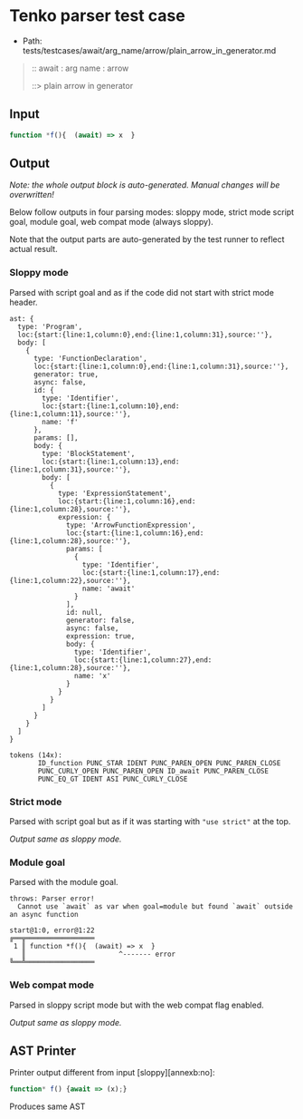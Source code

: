 # Tenko parser test case

- Path: tests/testcases/await/arg_name/arrow/plain_arrow_in_generator.md

> :: await : arg name : arrow
>
> ::> plain arrow in generator

## Input

`````js
function *f(){  (await) => x  }
`````

## Output

_Note: the whole output block is auto-generated. Manual changes will be overwritten!_

Below follow outputs in four parsing modes: sloppy mode, strict mode script goal, module goal, web compat mode (always sloppy).

Note that the output parts are auto-generated by the test runner to reflect actual result.

### Sloppy mode

Parsed with script goal and as if the code did not start with strict mode header.

`````
ast: {
  type: 'Program',
  loc:{start:{line:1,column:0},end:{line:1,column:31},source:''},
  body: [
    {
      type: 'FunctionDeclaration',
      loc:{start:{line:1,column:0},end:{line:1,column:31},source:''},
      generator: true,
      async: false,
      id: {
        type: 'Identifier',
        loc:{start:{line:1,column:10},end:{line:1,column:11},source:''},
        name: 'f'
      },
      params: [],
      body: {
        type: 'BlockStatement',
        loc:{start:{line:1,column:13},end:{line:1,column:31},source:''},
        body: [
          {
            type: 'ExpressionStatement',
            loc:{start:{line:1,column:16},end:{line:1,column:28},source:''},
            expression: {
              type: 'ArrowFunctionExpression',
              loc:{start:{line:1,column:16},end:{line:1,column:28},source:''},
              params: [
                {
                  type: 'Identifier',
                  loc:{start:{line:1,column:17},end:{line:1,column:22},source:''},
                  name: 'await'
                }
              ],
              id: null,
              generator: false,
              async: false,
              expression: true,
              body: {
                type: 'Identifier',
                loc:{start:{line:1,column:27},end:{line:1,column:28},source:''},
                name: 'x'
              }
            }
          }
        ]
      }
    }
  ]
}

tokens (14x):
       ID_function PUNC_STAR IDENT PUNC_PAREN_OPEN PUNC_PAREN_CLOSE
       PUNC_CURLY_OPEN PUNC_PAREN_OPEN ID_await PUNC_PAREN_CLOSE
       PUNC_EQ_GT IDENT ASI PUNC_CURLY_CLOSE
`````

### Strict mode

Parsed with script goal but as if it was starting with `"use strict"` at the top.

_Output same as sloppy mode._

### Module goal

Parsed with the module goal.

`````
throws: Parser error!
  Cannot use `await` as var when goal=module but found `await` outside an async function

start@1:0, error@1:22
╔══╦═════════════════
 1 ║ function *f(){  (await) => x  }
   ║                       ^------- error
╚══╩═════════════════

`````


### Web compat mode

Parsed in sloppy script mode but with the web compat flag enabled.

_Output same as sloppy mode._

## AST Printer

Printer output different from input [sloppy][annexb:no]:

````js
function* f() {await => (x);}
````

Produces same AST
